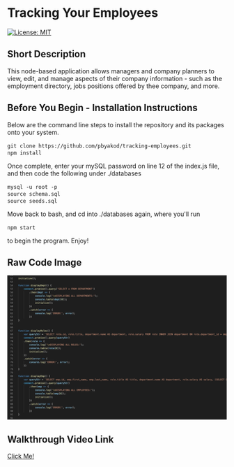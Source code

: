 # Tracking Your Employees

[![License: MIT](https://img.shields.io/badge/License-MIT-yellow.svg)](https://opensource.org/licenses/MIT)

## Short Description

This node-based application allows managers and company planners to view, edit, and manage aspects of their company information - such as the employment directory, jobs positions offered by thee company, and more. 

## Before You Begin - Installation Instructions

Below are the command line steps to install the repository and its packages onto your system.

```
git clone https://github.com/pbyakod/tracking-employees.git
npm install
```

Once complete, enter your mySQL password on line 12 of the index.js file, and then code the following under ./databases

```
mysql -u root -p
source schema.sql
source seeds.sql
```

Move back to bash, and cd into ./databases again, where you'll run

```
npm start
```
to begin the program. Enjoy!

## Raw Code Image

<img src="./media/rawcode.png" alt="Raw Code Image"></img>

## Walkthrough Video Link

<a href="https://drive.google.com/file/d/17SxwG5DOzD7nHcJwAQgv8AifFS-3JR-S/view?usp=sharing">Click Me!</a>